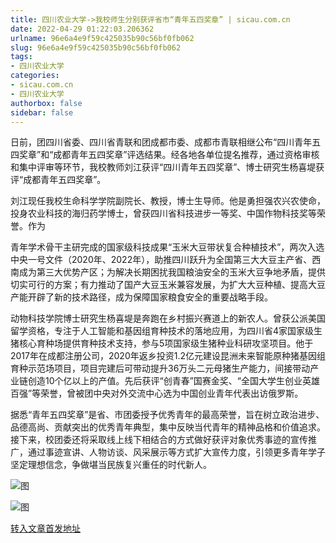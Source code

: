 ```yaml
---
title: 四川农业大学->我校师生分别获评省市“青年五四奖章” | sicau.com.cn
date: 2022-04-29 01:22:03.206362
urlname: 96e6a4e9f59c425035b90c56bf0fb062
slug: 96e6a4e9f59c425035b90c56bf0fb062
tags: 
- 四川农业大学
categories:
- sicau.com.cn
- 四川农业大学
authorbox: false
sidebar: false
---
```

日前，团四川省委、四川省青联和团成都市委、成都市青联相继公布“四川青年五四奖章”和“成都青年五四奖章”评选结果。经各地各单位提名推荐，通过资格审核和集中评审等环节，我校教师刘江获评“四川青年五四奖章”、博士研究生杨喜堤获评“成都青年五四奖章”。

刘江现任我校生命科学学院副院长、教授，博士生导师。他是勇担强农兴农使命，投身农业科技的海归药学博士，曾获四川省科技进步一等奖、中国作物科技奖等荣誉。作为
<!--more-->
青年学术骨干主研完成的国家级科技成果“玉米大豆带状复合种植技术”，两次入选中央一号文件（2020年、2022年），助推四川跃升为全国第三大大豆主产省、西南成为第三大优势产区；为解决长期困扰我国粮油安全的玉米大豆争地矛盾，提供切实可行的方案；有力推动了国产大豆玉米兼容发展，为扩大大豆种植、提高大豆产能开辟了新的技术路径，成为保障国家粮食安全的重要战略手段。  

动物科技学院博士研究生杨喜堤是奔跑在乡村振兴赛道上的新农人。曾获公派美国留学资格，专注于人工智能和基因组育种技术的落地应用，为四川省4家国家级生猪核心育种场提供育种技术支持，参与5项国家级生猪种业科研攻坚项目。他于2017年在成都注册公司，2020年返乡投资1.2亿元建设昆洲未来智能原种猪基因组育种示范场项目，项目完建后可带动提升36万头二元母猪生产能力，间接带动产业链创造10个亿以上的产值。先后获评“创青春”国赛金奖、“全国大学生创业英雄百强”等荣誉，曾被团中央对外交流中心选为中国创业青年代表出访俄罗斯。  

据悉“青年五四奖章”是省、市团委授予优秀青年的最高荣誉，旨在树立政治进步、品德高尚、贡献突出的优秀青年典型，集中反映当代青年的精神品格和价值追求。接下来，校团委还将采取线上线下相结合的方式做好获评对象优秀事迹的宣传推广，通过事迹宣讲、人物访谈、风采展示等方式扩大宣传力度，引领更多青年学子坚定理想信念，争做堪当民族复兴重任的时代新人。

![图](https://news.sicau.edu.cn/__local/2/FA/DC/BCA9BF63E4C0093BC6200286185_401C3AC0_60B2A.jpg)

![图](https://news.sicau.edu.cn/__local/E/4D/74/5B8489224EF05376E44812E5FEE_C2A84E31_E405.png)

[转入文章首发地址](https://news.sicau.edu.cn/info/1135/67570.htm)